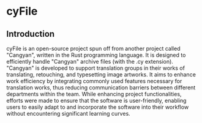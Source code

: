 # cyFile

## Introduction

cyFile is an open-source project spun off from another project called "Cangyan", written in the Rust programming
language. It is designed to efficiently handle "Cangyan" archive files (with the .cy extension). "Cangyan" is developed
to support translation groups in their works of translating, retouching, and typesetting image artworks. It aims to
enhance work efficiency by integrating commonly used features necessary for translation works, thus reducing
communication barriers between different departments within the team. While enhancing project functionalities, efforts
were made to ensure that the software is user-friendly, enabling users to easily adapt to and incorporate the software
into their workflow without encountering significant learning curves.
